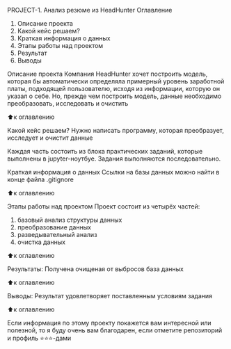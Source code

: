 PROJECT-1. Анализ резюме из HeadHunter
Оглавление
1. Описание проекта
2. Какой кейс решаем?
3. Краткая информация о данных
4. Этапы работы над проектом
5. Результат
6. Выводы

Описание проекта
Компания HeadHunter хочет построить модель, которая бы автоматически определяла примерный уровень заработной платы, подходящей пользователю, исходя из информации, которую он указал о себе. Но, прежде чем построить модель, данные необходимо преобразовать, исследовать и очистить

⬆️к оглавлению

Какой кейс решаем?
Нужно написать программу, которая преобразует, исследует и очистит данные

Каждая часть состоить из блока практических заданий, которые выполнены в jupyter-ноутбуе. Задания выполняются последовательно.

Краткая информация о данных
Ссылки на базы данных можно найти в конце файла .gitignore

⬆️к оглавлению

Этапы работы над проектом
Проект состоит из четырёх частей:
1. базовый анализ структуры данных
2. преобразование данных
3. разведывательный анализ
4. очистка данных

⬆️к оглавлению

Результаты:
Получена очищеная от выбросов база данных

⬆️к оглавлению

Выводы:
Результат удовлетворяет поставленным условиям задания

⬆️к оглавлению

Если информация по этому проекту покажется вам интересной или полезной, то я буду очень вам благодарен, если отметите репозиторий и профиль ⭐️⭐️⭐️-дами
